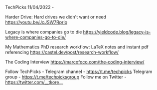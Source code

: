 TechPicks 11/04/2022 -

Harder Drive: Hard drives we didn't want or need
https://youtu.be/JcJSW7Rprio

Legacy is where companies go to die
https://yieldcode.blog/legacy-is-where-companies-go-to-die/

My Mathematics PhD research workflow: LaTeX notes and instant pdf referencing
https://castel.dev/post/research-workflow/

The Coding Interview
https://marcofoco.com/the-coding-interview/

Follow TechPicks -
Telegram channel - https://t.me/techpicks
Telegram group - https://t.me/techpicksgroup
Follow me on Twitter - https://twitter.com/__tkore__